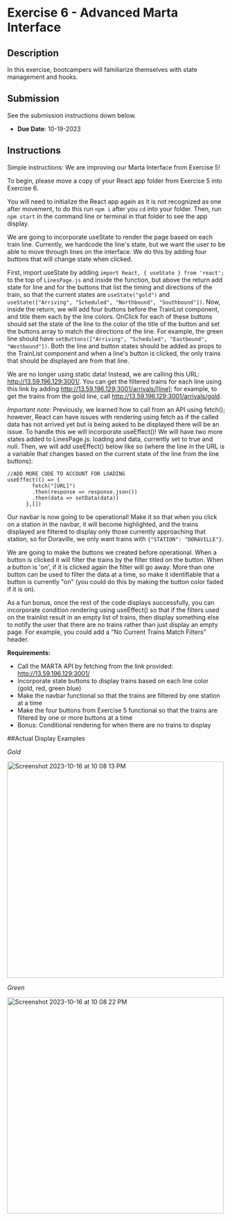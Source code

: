 # Exercise 6 - Advanced Marta Interface

## Description
In this exercise, bootcampers will familiarize themselves with state management and hooks.

## Submission
See the submission instructions down below.
- **Due Date**: 10-19-2023

## Instructions

Simple instructions: We are improving our Marta Interface from Exercise 5!

To begin, please move a copy of your React app folder from Exercise 5 into Exercise 6.

You will need to initialize the React app again as it is not recognized as one after movement, to do this run `npm i` after you `cd` into your folder. Then, run `npm start` in the command line or terminal in that folder to see the app display.

We are going to incorporate useState to render the page based on each train line. Currently, we hardcode the line's state, but we want the user to be able to move through lines on the interface. We do this by adding four buttons that will change state when clicked.

First, import useState by adding `import React, { useState } from 'react';` to the top of `LinesPage.js` and inside the function, but above the return add state for line and for the buttons that list the timing and directions of the train, so that the current states are `useState("gold")` and `useState(["Arriving", "Scheduled", "Northbound", "Southbound"])`. Now, inside the return, we will add four buttons before the TrainList component, and title them each by the line colors. OnClick for each of these buttons should set the state of the line to the color of the title of the button and set the buttons array to match the directions of the line. For example, the green line should have `setButtons(["Arriving", "Scheduled", "Eastbound", "Westbound"])`. Both the line and button states should be added as props to the TrainList component and when a line's button is clicked, the only trains that should be displayed are from that line.

We are no longer using static data! Instead, we are calling this URL: http://13.59.196.129:3001/. You can get the filtered trains for each line using this link by adding http://13.59.196.129:3001/arrivals/[line]; for example, to get the trains from the gold line, call http://13.59.196.129:3001/arrivals/gold. 

*Important note:* Previously, we learned how to call from an API using fetch(); however, React can have issues with rendering using fetch as if the called data has not arrived yet but is being asked to be displayed there will be an issue. To handle this we will incorporate useEffect()! We will have two more states added to LinesPage.js: loading and data, currently set to true and null. Then, we will add useEffect() below like so (where the line in the URL is a variable that changes based on the current state of the line from the line buttons):

```
//ADD MORE CODE TO ACCOUNT FOR LOADING
useEffect(() => {
        fetch("[URL]")
        .then(response => response.json())
        .then(data => setData(data))
      },[])
```

Our navbar is now going to be operational! Make it so that when you click on a station in the navbar, it will become highlighted, and the trains displayed are filtered to display only those currently approaching that station, so for Doraville, we only want trains with `{"STATION": "DORAVILLE"}`.

We are going to make the buttons we created before operational. When a button is clicked it will filter the trains by the filter titled on the button. When a button is 'on', if it is clicked again the filter will go away. More than one button can be used to filter the data at a time, so make it identifiable that a button is currently "on" (you could do this by making the button color faded if it is on).

As a fun bonus, once the rest of the code displays successfully, you can incorporate condition rendering using useEffect() so that if the filters used on the trainlist result in an empty list of trains, then display something else to notify the user that there are no trains rather than just display an empty page. For example, you could add a "No Current Trains Match Filters" header.

**Requirements:**
- Call the MARTA API by fetching from the link provided: http://13.59.196.129:3001/
- Incorporate state buttons to display trains based on each line color (gold, red, green blue)
- Make the navbar functional so that the trains are filtered by one station at a time
- Make the four buttons from Exercise 5 functional so that the trains are filtered by one or more buttons at a time
- Bonus: Conditional rendering for when there are no trains to display

##Actual Display Examples

*Gold*

<img width="500" alt="Screenshot 2023-10-16 at 10 08 13 PM" src="https://github.com/zinichakraborty/bootcampexercises-f23/assets/113480497/ab39f0c9-83d8-4232-90da-d026aca7ef7e">

*Green*

<img width="500" alt="Screenshot 2023-10-16 at 10 08 22 PM" src="https://github.com/zinichakraborty/bootcampexercises-f23/assets/113480497/990cb8e8-8441-4f05-bc1f-f9991bf977bb">

